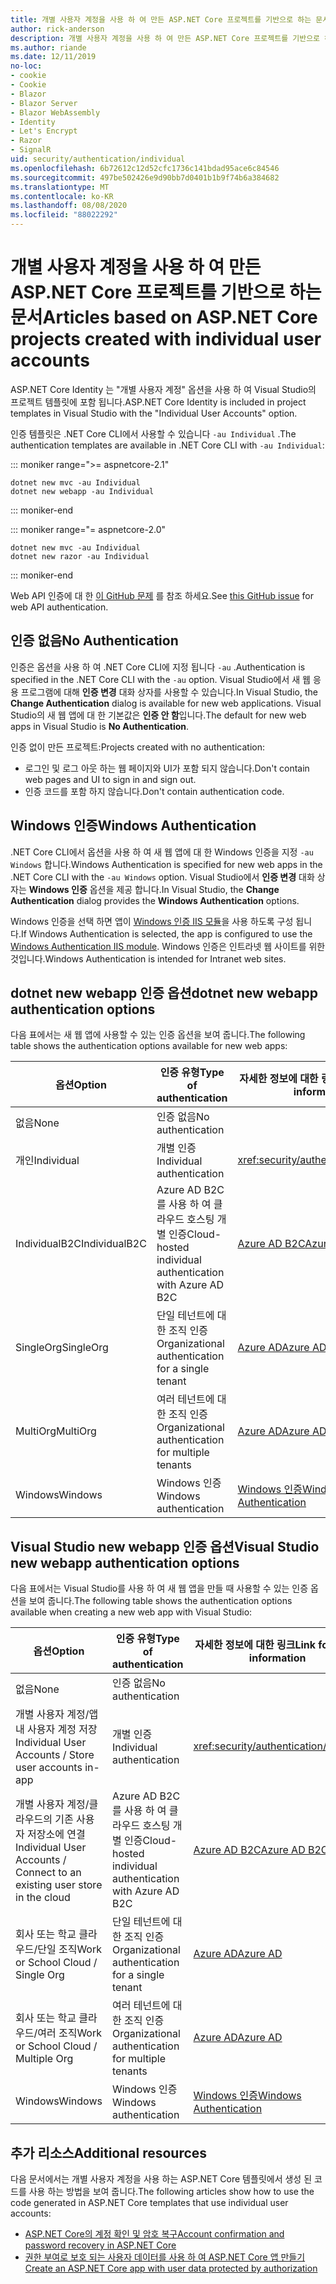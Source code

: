 ```yaml
---
title: 개별 사용자 계정을 사용 하 여 만든 ASP.NET Core 프로젝트를 기반으로 하는 문서
author: rick-anderson
description: 개별 사용자 계정을 사용 하 여 만든 ASP.NET Core 프로젝트를 기반으로 하는 문서를 검색 합니다.
ms.author: riande
ms.date: 12/11/2019
no-loc:
- cookie
- Cookie
- Blazor
- Blazor Server
- Blazor WebAssembly
- Identity
- Let's Encrypt
- Razor
- SignalR
uid: security/authentication/individual
ms.openlocfilehash: 6b72612c12d52cfc1736c141bdad95ace6c84546
ms.sourcegitcommit: 497be502426e9d90bb7d0401b1b9f74b6a384682
ms.translationtype: MT
ms.contentlocale: ko-KR
ms.lasthandoff: 08/08/2020
ms.locfileid: "88022292"
---
```

# <a name="articles-based-on-aspnet-core-projects-created-with-individual-user-accounts"></a><span data-ttu-id="ff3da-103">개별 사용자 계정을 사용 하 여 만든 ASP.NET Core 프로젝트를 기반으로 하는 문서</span><span class="sxs-lookup"><span data-stu-id="ff3da-103">Articles based on ASP.NET Core projects created with individual user accounts</span></span>

<span data-ttu-id="ff3da-104">ASP.NET Core Identity 는 "개별 사용자 계정" 옵션을 사용 하 여 Visual Studio의 프로젝트 템플릿에 포함 됩니다.</span><span class="sxs-lookup"><span data-stu-id="ff3da-104">ASP.NET Core Identity is included in project templates in Visual Studio with the "Individual User Accounts" option.</span></span>

<span data-ttu-id="ff3da-105">인증 템플릿은 .NET Core CLI에서 사용할 수 있습니다 `-au Individual` .</span><span class="sxs-lookup"><span data-stu-id="ff3da-105">The authentication templates are available in .NET Core CLI with `-au Individual`:</span></span>

::: moniker range=">= aspnetcore-2.1"

```dotnetcli
dotnet new mvc -au Individual
dotnet new webapp -au Individual
```

::: moniker-end

::: moniker range="= aspnetcore-2.0"

```dotnetcli
dotnet new mvc -au Individual
dotnet new razor -au Individual
```

::: moniker-end

<span data-ttu-id="ff3da-106">Web API 인증에 대 한 [이 GitHub 문제](https://github.com/dotnet/AspNetCore/issues/5833) 를 참조 하세요.</span><span class="sxs-lookup"><span data-stu-id="ff3da-106">See [this GitHub issue](https://github.com/dotnet/AspNetCore/issues/5833) for web API authentication.</span></span>

<a name="no"></a>

## <a name="no-authentication"></a><span data-ttu-id="ff3da-107">인증 없음</span><span class="sxs-lookup"><span data-stu-id="ff3da-107">No Authentication</span></span>

<span data-ttu-id="ff3da-108">인증은 옵션을 사용 하 여 .NET Core CLI에 지정 됩니다 `-au` .</span><span class="sxs-lookup"><span data-stu-id="ff3da-108">Authentication is specified in the .NET Core CLI with the `-au` option.</span></span> <span data-ttu-id="ff3da-109">Visual Studio에서 새 웹 응용 프로그램에 대해 **인증 변경** 대화 상자를 사용할 수 있습니다.</span><span class="sxs-lookup"><span data-stu-id="ff3da-109">In Visual Studio, the **Change Authentication** dialog is available for new web applications.</span></span> <span data-ttu-id="ff3da-110">Visual Studio의 새 웹 앱에 대 한 기본값은 **인증 안 함**입니다.</span><span class="sxs-lookup"><span data-stu-id="ff3da-110">The default for new web apps in Visual Studio is **No Authentication**.</span></span>

<span data-ttu-id="ff3da-111">인증 없이 만든 프로젝트:</span><span class="sxs-lookup"><span data-stu-id="ff3da-111">Projects created with no authentication:</span></span>

* <span data-ttu-id="ff3da-112">로그인 및 로그 아웃 하는 웹 페이지와 UI가 포함 되지 않습니다.</span><span class="sxs-lookup"><span data-stu-id="ff3da-112">Don't contain web pages and UI to sign in and sign out.</span></span>
* <span data-ttu-id="ff3da-113">인증 코드를 포함 하지 않습니다.</span><span class="sxs-lookup"><span data-stu-id="ff3da-113">Don't contain authentication code.</span></span>

<a name="win"></a>

## <a name="windows-authentication"></a><span data-ttu-id="ff3da-114">Windows 인증</span><span class="sxs-lookup"><span data-stu-id="ff3da-114">Windows Authentication</span></span>

<span data-ttu-id="ff3da-115">.NET Core CLI에서 옵션을 사용 하 여 새 웹 앱에 대 한 Windows 인증을 지정 `-au Windows` 합니다.</span><span class="sxs-lookup"><span data-stu-id="ff3da-115">Windows Authentication is specified for new web apps in the .NET Core CLI with the `-au Windows` option.</span></span> <span data-ttu-id="ff3da-116">Visual Studio에서 **인증 변경** 대화 상자는 **Windows 인증** 옵션을 제공 합니다.</span><span class="sxs-lookup"><span data-stu-id="ff3da-116">In Visual Studio, the **Change Authentication** dialog provides the **Windows Authentication** options.</span></span>

<span data-ttu-id="ff3da-117">Windows 인증을 선택 하면 앱이 [Windows 인증 IIS 모듈](xref:host-and-deploy/iis/modules)을 사용 하도록 구성 됩니다.</span><span class="sxs-lookup"><span data-stu-id="ff3da-117">If Windows Authentication is selected, the app is configured to use the [Windows Authentication IIS module](xref:host-and-deploy/iis/modules).</span></span> <span data-ttu-id="ff3da-118">Windows 인증은 인트라넷 웹 사이트를 위한 것입니다.</span><span class="sxs-lookup"><span data-stu-id="ff3da-118">Windows Authentication is intended for Intranet web sites.</span></span>

## <a name="dotnet-new-webapp-authentication-options"></a><span data-ttu-id="ff3da-119">dotnet new webapp 인증 옵션</span><span class="sxs-lookup"><span data-stu-id="ff3da-119">dotnet new webapp authentication options</span></span>

<span data-ttu-id="ff3da-120">다음 표에서는 새 웹 앱에 사용할 수 있는 인증 옵션을 보여 줍니다.</span><span class="sxs-lookup"><span data-stu-id="ff3da-120">The following table shows the authentication options available for new web apps:</span></span>

| <span data-ttu-id="ff3da-121">옵션</span><span class="sxs-lookup"><span data-stu-id="ff3da-121">Option</span></span> | <span data-ttu-id="ff3da-122">인증 유형</span><span class="sxs-lookup"><span data-stu-id="ff3da-122">Type of authentication</span></span> | <span data-ttu-id="ff3da-123">자세한 정보에 대한 링크</span><span class="sxs-lookup"><span data-stu-id="ff3da-123">Link for more information</span></span> |
 | ----------------- | ------------ | ---------- |
| <span data-ttu-id="ff3da-124">없음</span><span class="sxs-lookup"><span data-stu-id="ff3da-124">None</span></span>            |  <span data-ttu-id="ff3da-125">인증 없음</span><span class="sxs-lookup"><span data-stu-id="ff3da-125">No authentication</span></span> | | 
| <span data-ttu-id="ff3da-126">개인</span><span class="sxs-lookup"><span data-stu-id="ff3da-126">Individual</span></span>      |  <span data-ttu-id="ff3da-127">개별 인증</span><span class="sxs-lookup"><span data-stu-id="ff3da-127">Individual authentication</span></span> | <xref:security/authentication/identity>
| <span data-ttu-id="ff3da-128">IndividualB2C</span><span class="sxs-lookup"><span data-stu-id="ff3da-128">IndividualB2C</span></span>   |  <span data-ttu-id="ff3da-129">Azure AD B2C를 사용 하 여 클라우드 호스팅 개별 인증</span><span class="sxs-lookup"><span data-stu-id="ff3da-129">Cloud-hosted individual authentication with Azure AD B2C</span></span> | [<span data-ttu-id="ff3da-130">Azure AD B2C</span><span class="sxs-lookup"><span data-stu-id="ff3da-130">Azure AD B2C</span></span>](/azure/active-directory-b2c/) |
| <span data-ttu-id="ff3da-131">SingleOrg</span><span class="sxs-lookup"><span data-stu-id="ff3da-131">SingleOrg</span></span>       |  <span data-ttu-id="ff3da-132">단일 테넌트에 대한 조직 인증</span><span class="sxs-lookup"><span data-stu-id="ff3da-132">Organizational authentication for a single tenant</span></span> | [<span data-ttu-id="ff3da-133">Azure AD</span><span class="sxs-lookup"><span data-stu-id="ff3da-133">Azure AD</span></span>](/azure/active-directory/develop/quickstart-v2-aspnet-core-webapp) |
| <span data-ttu-id="ff3da-134">MultiOrg</span><span class="sxs-lookup"><span data-stu-id="ff3da-134">MultiOrg</span></span>        |  <span data-ttu-id="ff3da-135">여러 테넌트에 대한 조직 인증</span><span class="sxs-lookup"><span data-stu-id="ff3da-135">Organizational authentication for multiple tenants</span></span> | [<span data-ttu-id="ff3da-136">Azure AD</span><span class="sxs-lookup"><span data-stu-id="ff3da-136">Azure AD</span></span>](/azure/active-directory/develop/quickstart-v2-aspnet-core-webapp) |
| <span data-ttu-id="ff3da-137">Windows</span><span class="sxs-lookup"><span data-stu-id="ff3da-137">Windows</span></span>         |  <span data-ttu-id="ff3da-138">Windows 인증</span><span class="sxs-lookup"><span data-stu-id="ff3da-138">Windows authentication</span></span> | [<span data-ttu-id="ff3da-139">Windows 인증</span><span class="sxs-lookup"><span data-stu-id="ff3da-139">Windows Authentication</span></span>](xref:security/authentication/windowsauth)

## <a name="visual-studio-new-webapp-authentication-options"></a><span data-ttu-id="ff3da-140">Visual Studio new webapp 인증 옵션</span><span class="sxs-lookup"><span data-stu-id="ff3da-140">Visual Studio new webapp authentication options</span></span>

<span data-ttu-id="ff3da-141">다음 표에서는 Visual Studio를 사용 하 여 새 웹 앱을 만들 때 사용할 수 있는 인증 옵션을 보여 줍니다.</span><span class="sxs-lookup"><span data-stu-id="ff3da-141">The following table shows the authentication options available when creating a new web app with Visual Studio:</span></span>

| <span data-ttu-id="ff3da-142">옵션</span><span class="sxs-lookup"><span data-stu-id="ff3da-142">Option</span></span> | <span data-ttu-id="ff3da-143">인증 유형</span><span class="sxs-lookup"><span data-stu-id="ff3da-143">Type of authentication</span></span> | <span data-ttu-id="ff3da-144">자세한 정보에 대한 링크</span><span class="sxs-lookup"><span data-stu-id="ff3da-144">Link for more information</span></span> |
 | ----------------- | ------------ | ---------- |
| <span data-ttu-id="ff3da-145">없음</span><span class="sxs-lookup"><span data-stu-id="ff3da-145">None</span></span>            |  <span data-ttu-id="ff3da-146">인증 없음</span><span class="sxs-lookup"><span data-stu-id="ff3da-146">No authentication</span></span> | | 
| <span data-ttu-id="ff3da-147">개별 사용자 계정/앱 내 사용자 계정 저장</span><span class="sxs-lookup"><span data-stu-id="ff3da-147">Individual User Accounts / Store user accounts in-app</span></span> |  <span data-ttu-id="ff3da-148">개별 인증</span><span class="sxs-lookup"><span data-stu-id="ff3da-148">Individual authentication</span></span> | <xref:security/authentication/identity> |
| <span data-ttu-id="ff3da-149">개별 사용자 계정/클라우드의 기존 사용자 저장소에 연결</span><span class="sxs-lookup"><span data-stu-id="ff3da-149">Individual User Accounts / Connect to an existing user store in the cloud</span></span> |  <span data-ttu-id="ff3da-150">Azure AD B2C를 사용 하 여 클라우드 호스팅 개별 인증</span><span class="sxs-lookup"><span data-stu-id="ff3da-150">Cloud-hosted individual authentication with Azure AD B2C</span></span> | [<span data-ttu-id="ff3da-151">Azure AD B2C</span><span class="sxs-lookup"><span data-stu-id="ff3da-151">Azure AD B2C</span></span>](/azure/active-directory-b2c/) |
| <span data-ttu-id="ff3da-152">회사 또는 학교 클라우드/단일 조직</span><span class="sxs-lookup"><span data-stu-id="ff3da-152">Work or School Cloud / Single Org</span></span>  |  <span data-ttu-id="ff3da-153">단일 테넌트에 대한 조직 인증</span><span class="sxs-lookup"><span data-stu-id="ff3da-153">Organizational authentication for a single tenant</span></span> | [<span data-ttu-id="ff3da-154">Azure AD</span><span class="sxs-lookup"><span data-stu-id="ff3da-154">Azure AD</span></span>](/azure/active-directory/develop/quickstart-v2-aspnet-core-webapp) |
| <span data-ttu-id="ff3da-155">회사 또는 학교 클라우드/여러 조직</span><span class="sxs-lookup"><span data-stu-id="ff3da-155">Work or School Cloud / Multiple Org</span></span> |  <span data-ttu-id="ff3da-156">여러 테넌트에 대한 조직 인증</span><span class="sxs-lookup"><span data-stu-id="ff3da-156">Organizational authentication for multiple tenants</span></span> | [<span data-ttu-id="ff3da-157">Azure AD</span><span class="sxs-lookup"><span data-stu-id="ff3da-157">Azure AD</span></span>](/azure/active-directory/develop/quickstart-v2-aspnet-core-webapp) |
| <span data-ttu-id="ff3da-158">Windows</span><span class="sxs-lookup"><span data-stu-id="ff3da-158">Windows</span></span>         |  <span data-ttu-id="ff3da-159">Windows 인증</span><span class="sxs-lookup"><span data-stu-id="ff3da-159">Windows authentication</span></span> | [<span data-ttu-id="ff3da-160">Windows 인증</span><span class="sxs-lookup"><span data-stu-id="ff3da-160">Windows Authentication</span></span>](xref:security/authentication/windowsauth)

## <a name="additional-resources"></a><span data-ttu-id="ff3da-161">추가 리소스</span><span class="sxs-lookup"><span data-stu-id="ff3da-161">Additional resources</span></span>

<span data-ttu-id="ff3da-162">다음 문서에서는 개별 사용자 계정을 사용 하는 ASP.NET Core 템플릿에서 생성 된 코드를 사용 하는 방법을 보여 줍니다.</span><span class="sxs-lookup"><span data-stu-id="ff3da-162">The following articles show how to use the code generated in ASP.NET Core templates that use individual user accounts:</span></span>

* [<span data-ttu-id="ff3da-163">ASP.NET Core의 계정 확인 및 암호 복구</span><span class="sxs-lookup"><span data-stu-id="ff3da-163">Account confirmation and password recovery in ASP.NET Core</span></span>](xref:security/authentication/accconfirm)
* [<span data-ttu-id="ff3da-164">권한 부여로 보호 되는 사용자 데이터를 사용 하 여 ASP.NET Core 앱 만들기</span><span class="sxs-lookup"><span data-stu-id="ff3da-164">Create an ASP.NET Core app with user data protected by authorization</span></span>](xref:security/authorization/secure-data)
